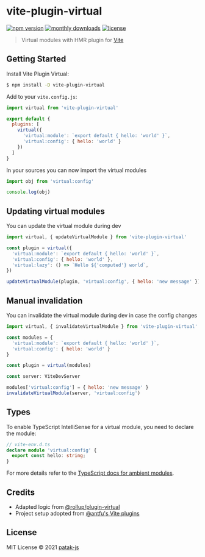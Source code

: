# vite-plugin-virtual

[![npm version](https://badgen.net/npm/v/vite-plugin-virtual)](https://www.npmjs.com/package/vite-plugin-virtual)
[![monthly downloads](https://badgen.net/npm/dm/vite-plugin-virtual)](https://www.npmjs.com/package/vite-plugin-virtual)
[![license](https://badgen.net/npm/license/vite-plugin-virtual)](https://github.com/patak-js/vite-plugin-virtual/blob/main/LICENSE)

> Virtual modules with HMR plugin for [Vite](https://github.com/vitejs/vite)

## Getting Started

Install Vite Plugin Virtual:

```bash
$ npm install -D vite-plugin-virtual
```

Add to your `vite.config.js`:

```js
import virtual from 'vite-plugin-virtual'

export default {
  plugins: [
    virtual({
      'virtual:module': `export default { hello: 'world' }`,
      'virtual:config': { hello: 'world' }
    })
  ]
}
```

In your sources you can now import the virtual modules

```js
import obj from 'virtual:config'

console.log(obj)
```

## Updating virtual modules

You can update the virtual module during dev

```js
import virtual, { updateVirtualModule } from 'vite-plugin-virtual'

const plugin = virtual({
  'virtual:module': `export default { hello: 'world' }`,
  'virtual:config': { hello: 'world' },
  'virtual:lazy': () => `Hello ${'computed'} world`,
})

updateVirtualModule(plugin, 'virtual:config', { hello: 'new message' })
```

## Manual invalidation

You can invalidate the virtual module during dev in case the config changes

```js
import virtual, { invalidateVirtualModule } from 'vite-plugin-virtual'

const modules = {
  'virtual:module': `export default { hello: 'world' }`,
  'virtual:config': { hello: 'world' }
}

const plugin = virtual(modules)

const server: ViteDevServer

modules['virtual:config'] = { hello: 'new message' }
invalidateVirtualModule(server, 'virtual:config')
```

## Types 

To enable TypeScript IntelliSense for a virtual module, you need to declare the module:

```ts
// vite-env.d.ts
declare module 'virtual:config' {
  export const hello: string;
}
```
   
For more details refer to the [TypeScript docs for ambient modules](https://www.typescriptlang.org/docs/handbook/modules/reference.html#ambient-modules).

## Credits

- Adapted logic from [@rollup/plugin-virtual](https://github.com/rollup/plugins/tree/master/packages/virtual)
- Project setup adopted from [@antfu's Vite plugins](https://github.com/antfu/vite-plugin-pwa)

## License

MIT License © 2021 [patak-js](https://github.com/patak-js)
